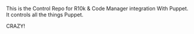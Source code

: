 This is the Control Repo for R10k & Code Manager integration
With Puppet.  It controls all the things Puppet.


CRAZY!
